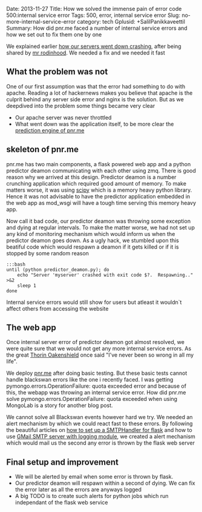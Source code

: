 Date: 2013-11-27
Title: How we solved the immense pain of error code 500:internal service error
Tags: 500, error, internal service error
Slug: no-more-internal-service-error
category: tech
Gplusid: +SalilPanikkaveettil
Summary: How did pnr.me faced a number of internal service errors and how we set out to fix them one by one

We explained earlier [how our servers went down crashing](|filename|/how-we-got-our-first-1000-visitors.md "how our servers crashed after pnr.me was shared by Alok Rodinhood Kejriwal"), after being shared by [mr rodinhood](https://www.facebook.com/rodinhood "Alok Rodinhood Kejriwal"). We needed a fix and we needed it fast

What the problem was not
------------------------

One of our first assumption was that the error had something to do with apache. Reading a lot of hackernews makes you believe that apache is the culprit behind any server side error and nginx is the solution. But as we deepdived into the problem some things became very clear

 * Our apache server was never throttled
 * What went down was the application itself, to be more clear the [prediction engine of pnr.me](http://pnr.me/predictor "pnr prediction engine")

skeleton of pnr.me
------------------

pnr.me has two main components, a flask powered web app and a python predictor deamon communicating with each other using zmq. There is good reason why we arrived at this design. Predictor deamon is a number crunching application which required good amount of memory. To make matters worse, it was using [scipy](http://www.scipy.org/ "scientific python") which is a memory heavy python library. Hence it was not advisable to have the predictor application embedded in the web app as mod_wsgi will have a tough time serving this memory heavy app. 

Now call it bad code, our predictor deamon was throwing some exception and dying at regular intervals. To make the matter worse, we had not set up any kind of monitoring mechanism which would inform us when the predictor deamon goes down. As a ugly hack, we stumbled upon this beatiful code which would respawn a deamon if it gets killed or if it is stopped by some random reason

	:::bash
	until (python predictor_deamon.py); do
	    echo "Server 'myserver' crashed with exit code $?.  Respawning.." >&2
	    sleep 1
	done

Internal service errors would still show for users but atleast it wouldn`t affect others from accessing the website

The web app
-----------

Once internal server error of predictor deamon got almost resolved, we were quite sure that we would not get any more internal service errors. As the great [Thorin Oakenshield](http://www.imdb.com/character/ch0000164/quotes "Thorin Oakenshield") once said "I've never been so wrong in all my life".

We deploy [pnr.me](http://pnr.me "pnr.me") after doing basic testing. But these basic tests cannot handle blackswan errors like the one i recently faced. I was getting pymongo.errors.OperationFailure: quota exceeded error and because of this, the webapp was throwing an internal service error. How did pnr.me solve pymongo.errors.OperationFailure: quota exceeded when using MongoLab is a story for another blog post.

We cannot solve all Blackswan events however hard we try. We needed an alert mechanism by which we could react fast to these errors. By following the beautiful articles on [how to set up a SMTPHandler for flask](http://flask.pocoo.org/docs/errorhandling/ "how to send automated mails when flask server throws an error") and how to use [GMail SMTP server with logging module](http://mynthon.net/howto/-/python/python%20-%20logging.SMTPHandler-how-to-use-gmail-smtp-server.txt "How to use Gmail SMTP server with logging module"), we created a alert mechanism which would mail us the second any error is thrown by the flask web server

Final setup and improvement
---------------------------
* We will be alerted by email when some error is thrown by flask.
* Our predictor deamon will respawn within a second of dying. We can fix the error later as all the errors are anyways logged
* A big TODO is to create such alerts for python jobs which run independant of the flask web service
